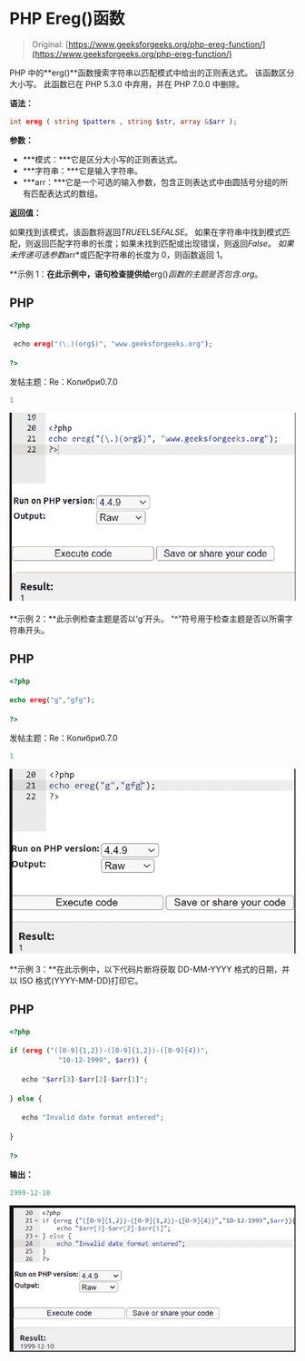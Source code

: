 # PHP Ereg()函数

> Original: [https://www.geeksforgeeks.org/php-ereg-function/](https://www.geeksforgeeks.org/php-ereg-function/)

PHP 中的**erg()**函数搜索字符串以匹配模式中给出的正则表达式。 该函数区分大小写。 此函数已在 PHP 5.3.0 中弃用，并在 PHP 7.0.0 中删除。

**语法：**

```php
int ereg ( string $pattern , string $str, array &$arr );
```

**参数：**

*   ***模式：***它是区分大小写的正则表达式。
*   ***字符串：***它是输入字符串。
*   ***arr：***它是一个可选的输入参数，包含正则表达式中由圆括号分组的所有匹配表达式的数组。

**返回值：**

如果找到该模式，该函数将返回*TRUE*ELSE*FALSE*。 如果在字符串中找到模式匹配，则返回匹配字符串的长度；如果未找到匹配或出现错误，则返回*False*。 *如果未传递可选参数*arr*或匹配字符串的长度为 0，则函数返回 1。

**示例 1：**在此示例中，语句检查提供给**erg()**函数的主题是否包含*.org*。

## PHP

```php
<?php

 echo ereg("(\.)(org$)", "www.geeksforgeeks.org");

?>
```

发帖主题：Re：Колибри0.7.0

```php
1
```

![](img/6887e2acf074a427d4229215d909f4e4.png)

**示例 2：**此示例检查主题是否以‘g’开头。 “^”符号用于检查主题是否以所需字符串开头。

## PHP

```php
<?php

echo ereg("g","gfg");  

?>
```

发帖主题：Re：Колибри0.7.0

```php
1
```

![](img/eb04636f268e641e9075e95312f3fde0.png)

**示例 3：**在此示例中，以下代码片断将获取 DD-MM-YYYY 格式的日期，并以 ISO 格式(YYYY-MM-DD)打印它。

## PHP

```php
<?php

if (ereg ("([0-9]{1,2})-([0-9]{1,2})-([0-9]{4})",
            "10-12-1999", $arr)) {

   echo "$arr[3]-$arr[2]-$arr[1]";

} else {

   echo "Invalid date format entered";

}

?>
```

**输出：**

```php
1999-12-10
```

![](img/63a81bdfdcec3775b328c28d7997e83e.png)